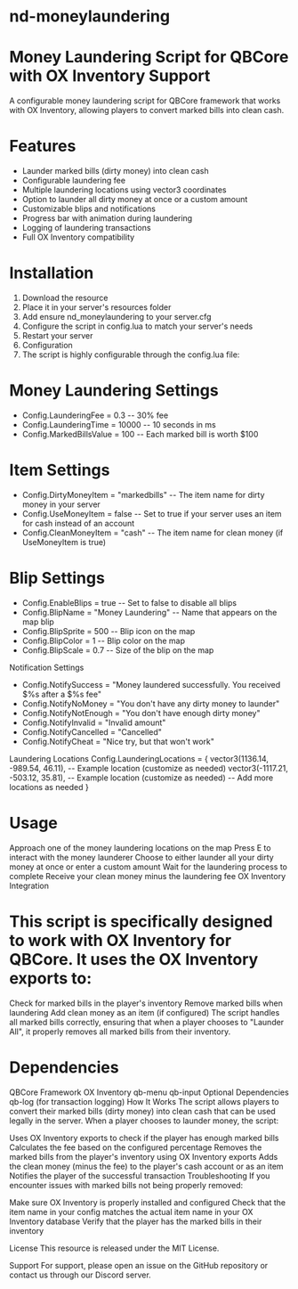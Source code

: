 # nd-moneylaundering

# Money Laundering Script for QBCore with OX Inventory Support
A configurable money laundering script for QBCore framework that works with OX Inventory, allowing players to convert marked bills into clean cash.

# Features
- Launder marked bills (dirty money) into clean cash
- Configurable laundering fee
- Multiple laundering locations using vector3 coordinates
- Option to launder all dirty money at once or a custom amount
- Customizable blips and notifications
- Progress bar with animation during laundering
- Logging of laundering transactions
- Full OX Inventory compatibility

# Installation
1. Download the resource
2. Place it in your server's resources folder
3. Add ensure nd_moneylaundering to your server.cfg
4. Configure the script in config.lua to match your server's needs
5. Restart your server
6. Configuration
7. The script is highly configurable through the config.lua file:

# Money Laundering Settings
- Config.LaunderingFee = 0.3 -- 30% fee
- Config.LaunderingTime = 10000 -- 10 seconds in ms
- Config.MarkedBillsValue = 100 -- Each marked bill is worth $100

# Item Settings
- Config.DirtyMoneyItem = "markedbills" -- The item name for dirty money in your server
- Config.UseMoneyItem = false -- Set to true if your server uses an item for cash instead of an account
- Config.CleanMoneyItem = "cash" -- The item name for clean money (if UseMoneyItem is true)

# Blip Settings
- Config.EnableBlips = true -- Set to false to disable all blips
- Config.BlipName = "Money Laundering" -- Name that appears on the map blip
- Config.BlipSprite = 500 -- Blip icon on the map
- Config.BlipColor = 1 -- Blip color on the map
- Config.BlipScale = 0.7 -- Size of the blip on the map

Notification Settings
- Config.NotifySuccess = "Money laundered successfully. You received $%s after a $%s fee"
- Config.NotifyNoMoney = "You don't have any dirty money to launder"
- Config.NotifyNotEnough = "You don't have enough dirty money"
- Config.NotifyInvalid = "Invalid amount"
- Config.NotifyCancelled = "Cancelled"
- Config.NotifyCheat = "Nice try, but that won't work"

Laundering Locations
Config.LaunderingLocations = {
    vector3(1136.14, -989.54, 46.11), -- Example location (customize as needed)
    vector3(-1117.21, -503.12, 35.81), -- Example location (customize as needed)
    -- Add more locations as needed
}

# Usage
Approach one of the money laundering locations on the map
Press E to interact with the money launderer
Choose to either launder all your dirty money at once or enter a custom amount
Wait for the laundering process to complete
Receive your clean money minus the laundering fee
OX Inventory Integration

# This script is specifically designed to work with OX Inventory for QBCore. It uses the OX Inventory exports to:

Check for marked bills in the player's inventory
Remove marked bills when laundering
Add clean money as an item (if configured)
The script handles all marked bills correctly, ensuring that when a player chooses to "Launder All", it properly removes all marked bills from their inventory.

# Dependencies
QBCore Framework
OX Inventory
qb-menu
qb-input
Optional Dependencies
qb-log (for transaction logging)
How It Works
The script allows players to convert their marked bills (dirty money) into clean cash that can be used legally in the server. When a player chooses to launder money, the script:

Uses OX Inventory exports to check if the player has enough marked bills
Calculates the fee based on the configured percentage
Removes the marked bills from the player's inventory using OX Inventory exports
Adds the clean money (minus the fee) to the player's cash account or as an item
Notifies the player of the successful transaction
Troubleshooting
If you encounter issues with marked bills not being properly removed:

Make sure OX Inventory is properly installed and configured
Check that the item name in your config matches the actual item name in your OX Inventory database
Verify that the player has the marked bills in their inventory

License
This resource is released under the MIT License.

Support
For support, please open an issue on the GitHub repository or contact us through our Discord server.
